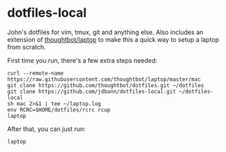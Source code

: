 # dotfiles-local

John's dotfiles for vim, tmux, git and anything else. Also includes an extension
of [thoughtbot/laptop](https://github.com/thoughtbot/laptop) to make this a
quick way to setup a laptop from scratch.

First time you run, there's a few extra steps needed:

```
curl --remote-name https://raw.githubusercontent.com/thoughtbot/laptop/master/mac
git clone https://github.com/thoughtbot/dotfiles.git ~/dotfiles
git clone https://github.com/jdbann/dotfiles-local.git ~/dotfiles-local
sh mac 2>&1 | tee ~/laptop.log
env RCRC=$HOME/dotfiles/rcrc rcup
laptop
```

After that, you can just run:

```
laptop
```
